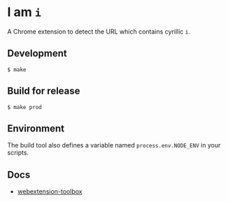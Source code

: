 # I am `i`

A Chrome extension to detect the URL which contains cyrillic `і`.

## Development
`$ make`

## Build for release
`$ make prod`

## Environment

The build tool also defines a variable named `process.env.NODE_ENV` in your scripts. 

## Docs

* [webextension-toolbox](https://github.com/HaNdTriX/webextension-toolbox)
